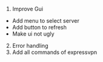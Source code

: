 1. Improve Gui
  * Add menu to select server
  * Add button to refresh
  * Make ui not ugly
2. Error handling
3. Add all commands of expressvpn

